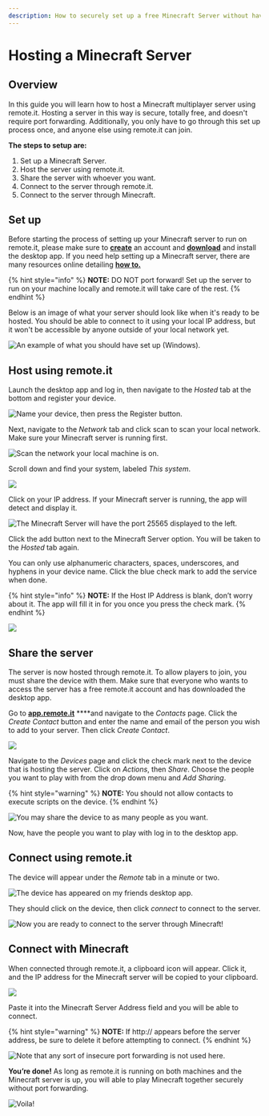 ```yaml
---
description: How to securely set up a free Minecraft Server without having to port forward.
---
```


# Hosting a Minecraft Server

## Overview

In this guide you will learn how to host a Minecraft multiplayer server using remote.it. Hosting a server in this way is secure, totally free, and doesn't require port forwarding. Additionally, you only have to go through this set up process once, and anyone else using remote.it can join.

**The steps to setup are:**

1. Set up a Minecraft Server.
2. Host the server using remote.it.
3. Share the server with whoever you want.
4. Connect to the server through remote.it.
5. Connect to the server through Minecraft.

## Set up

Before starting the process of setting up your Minecraft server to run on remote.it, please make sure to [**create**](https://app.remote.it/auth/#/sign-up) an account and [**download**](https://github.com/remoteit/desktop/releases/latest) and install the desktop app. If you need help setting up a Minecraft server, there are many resources online detailing [**how to.**](https://minecraft.gamepedia.com/Tutorials/Setting_up_a_server)

{% hint style="info" %}
**NOTE:** DO NOT port forward! Set up the server to run on your machine locally and remote.it will take care of the rest.
{% endhint %}

Below is an image of what your server should look like when it's ready to be hosted. You should be able to connect to it using your local IP address, but it won't be accessible by anyone outside of your local network yet.

![An example of what you should have set up \(Windows\).](../.gitbook/assets/1.png)

## Host using remote.it

Launch the desktop app and log in, then navigate to the _Hosted_ tab at the bottom and register your device.

![Name your device, then press the Register button.](../.gitbook/assets/1-new.PNG)

Next, navigate to the _Network_ tab and click scan to scan your local network. Make sure your Minecraft server is running first. 

![Scan the network your local machine is on.](../.gitbook/assets/2-new.PNG)

Scroll down and find your system, labeled _This system_.

![](../.gitbook/assets/3-new.PNG)

Click on your IP address. If your Minecraft server is running, the app will detect and display it.

![The Minecraft Server will have the port 25565 displayed to the left.](../.gitbook/assets/4-new.PNG)

Click the add button next to the Minecraft Server option. You will be taken to the _Hosted_  tab again. 

You can only use alphanumeric characters, spaces, underscores, and hyphens in your device name. Click the blue check mark to add the service when done.

{% hint style="info" %}
**NOTE:** If the Host IP Address is blank, don’t worry about it. The app will fill it in for you once you press the check mark.
{% endhint %}

![](../.gitbook/assets/5-new.PNG)

## Share the server

The server is now hosted through remote.it. To allow players to join, you must share the device with them. Make sure that everyone who wants to access the server has a free remote.it account and has downloaded the desktop app. 

Go to [**app.remote.it**](https://app.remote.it/auth/#/sign-in) ****and navigate to the _Contacts_ page. Click the _Create Contact_ button and enter the name and email of the person you wish to add to your server. Then click _Create Contact_. 

![](../.gitbook/assets/7.png)

Navigate to the _Devices_ page and click the check mark next to the device that is hosting the server. Click on _Actions_, then _Share_. Choose the people you want to play with from the drop down menu and _Add Sharing_.

{% hint style="warning" %}
**NOTE:** You should not allow contacts to execute scripts on the device.
{% endhint %}

![You may share the device to as many people as you want.](../.gitbook/assets/8.png)

Now, have the people you want to play with log in to the desktop app. 

## Connect using remote.it

The device will appear under the _Remote_ tab in a minute or two. 

![The device has appeared on my friends desktop app.](../.gitbook/assets/use-2.png)

They should click on the device, then click _connect_ to connect to the server. 

![Now you are ready to connect to the server through Minecraft!](../.gitbook/assets/use.png)

## Connect with Minecraft

When connected through remote.it, a clipboard icon will appear. Click it, and the IP address for the Minecraft server will be copied to your clipboard. 

![](../.gitbook/assets/capture.PNG)

Paste it into the Minecraft Server Address field and you will be able to connect.

{% hint style="warning" %}
**NOTE:** If http:// appears before the server address, be sure to delete it before attempting to connect.
{% endhint %}

![Note that any sort of insecure port forwarding is not used here.](../.gitbook/assets/captureserv.PNG)

**You’re done!** As long as remote.it is running on both machines and the Minecraft server is up, you will able to play Minecraft together securely without port forwarding.

![Voila!](../.gitbook/assets/13.png)




